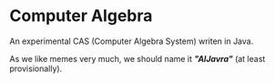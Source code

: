 # Computer Algebra
An experimental CAS (Computer Algebra System) writen in Java.

As we like memes very much, we should name it ***"AlJavra"*** (at least provisionally).
